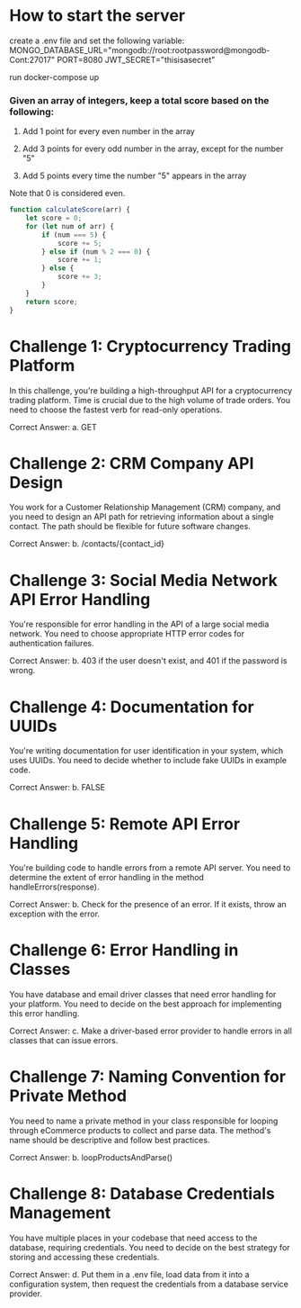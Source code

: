 # How to start the server
create a .env file and set the following variable:
MONGO_DATABASE_URL="mongodb://root:rootpassword@mongodb-Cont:27017"
PORT=8080
JWT_SECRET="thisisasecret"

run docker-compose up

### Given an array of integers, keep a total score based on the following:
1. Add 1 point for every even number in the array

2. Add 3 points for every odd number in the array, except for the number "5"

3. Add 5 points every time the number "5" appears in the array

Note that 0 is considered even.


```javascript
function calculateScore(arr) {
    let score = 0;
    for (let num of arr) {
        if (num === 5) {
            score += 5;
        } else if (num % 2 === 0) {
            score += 1;
        } else {
            score += 3;
        }
    }
    return score;
}
```

# Challenge 1: Cryptocurrency Trading Platform
In this challenge, you're building a high-throughput API for a cryptocurrency trading platform. Time is crucial due to the high volume of trade orders. You need to choose the fastest verb for read-only operations.

Correct Answer:
a. GET

# Challenge 2: CRM Company API Design
You work for a Customer Relationship Management (CRM) company, and you need to design an API path for retrieving information about a single contact. The path should be flexible for future software changes.

Correct Answer:
b. /contacts/{contact_id}

# Challenge 3: Social Media Network API Error Handling
You're responsible for error handling in the API of a large social media network. You need to choose appropriate HTTP error codes for authentication failures.

Correct Answer:
b. 403 if the user doesn't exist, and 401 if the password is wrong.

# Challenge 4: Documentation for UUIDs
You're writing documentation for user identification in your system, which uses UUIDs. You need to decide whether to include fake UUIDs in example code.

Correct Answer:
b. FALSE

# Challenge 5: Remote API Error Handling
You're building code to handle errors from a remote API server. You need to determine the extent of error handling in the method handleErrors(response).

Correct Answer:
b. Check for the presence of an error. If it exists, throw an exception with the error.

# Challenge 6: Error Handling in Classes
You have database and email driver classes that need error handling for your platform. You need to decide on the best approach for implementing this error handling.

Correct Answer:
c. Make a driver-based error provider to handle errors in all classes that can issue errors.

# Challenge 7: Naming Convention for Private Method
You need to name a private method in your class responsible for looping through eCommerce products to collect and parse data. The method's name should be descriptive and follow best practices.

Correct Answer:
b. loopProductsAndParse()

# Challenge 8: Database Credentials Management
You have multiple places in your codebase that need access to the database, requiring credentials. You need to decide on the best strategy for storing and accessing these credentials.

Correct Answer:
d. Put them in a .env file, load data from it into a configuration system, then request the credentials from a database service provider.

